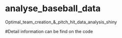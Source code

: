# analyse_baseball_data
Optimal_team_creation_&amp;_pitch_hit_data_analysis_shiny

#Detail information can be find on the code
